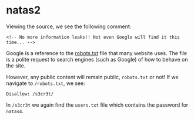 # natas2

Viewing the source, we see the following comment:
```
<!-- No more information leaks!! Not even Google will find it this time... -->
```

Google is a reference to the [robots.txt](https://en.wikipedia.org/wiki/Robots_exclusion_standard) file that many website uses. The file is a polite request to search engines (such as Google) of how to behave on the site.

However, any public content will remain public, `robots.txt` or not! If we navigate to `/robots.txt`, we see:

```
Disallow: /s3cr3t/
```

In `/s3cr3t` we again find the `users.txt` file which contains the password for `natas4`.

